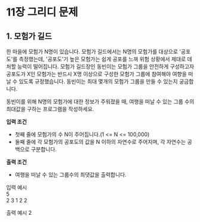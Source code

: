 # 11장 그리디 문제

## 1. 모험가 길드

한 마을에 모험가 N명이 있습니다. 모험가 길드에서는 N명의 모험가를 대상으로 '공포도'를 측정했는데, '공포도'기 높은 모험가는 쉽게 공포를 느껴 위험 상황에서 제대로 데처할 능력이 떨어집니다.
모험가 길드장인 동빈이는 모험가 그룹을 안전하게 구성하고자 공포도가 X인 모험가는 반드시 X명 이상으로 구성한 모험가 그룹에 참여해야 여향을 떠날 수 있도록 규정했습니다.
동빈이는 최대 몇개의 모험가 그룹을 만들 수 있는지 궁금합니다.

동빈이를 위해 N명의 모험가에 대한 정보가 주워졌을 때, 여행을 떠날 수 있는 그룹 수의 최대값을 구하는 프로그램을 작성하세요.

**입력 조건**

 - 첫째 줄에 모험가의 수 N이 주어집니다.(1 <= N <= 100,000)
 - 둘째 줄에 각 모험가의 공포도의 값을 N 이하의 자연수로 주어지며, 각 자연수는 공백으로 구분합니다.

**출력 조건**
 - 여행을 떠날 수 있는 그룹수의 최댓값을 출력합니다.
 
 입력 예시                         
   5                        
   2 3 1 2 2  
   
 출력 예시
   2
 
 
